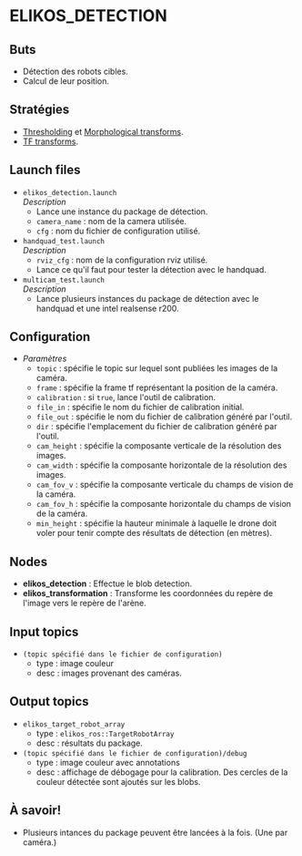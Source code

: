 # ELIKOS_DETECTION  
## Buts  
* Détection des robots cibles.  
* Calcul de leur position.  

## Stratégies  
* [Thresholding](http://docs.opencv.org/2.4/doc/tutorials/imgproc/threshold/threshold.html) et [Morphological transforms](http://docs.opencv.org/2.4/doc/tutorials/imgproc/erosion_dilatation/erosion_dilatation.html).  
* [TF transforms](http://wiki.ros.org/tf).  

## Launch files  
* `elikos_detection.launch`  
*Description*  
    * Lance une instance du package de détection.  
    * `camera_name` : nom de la camera utilisée.  
    * `cfg` : nom du fichier de configuration utilisé.  
* `handquad_test.launch`   
*Description*   
    * `rviz_cfg` : nom de la configuration rviz utilisé.  
    * Lance ce qu'il faut pour tester la détection avec le handquad.  
* `multicam_test.launch`  
*Description*  
    * Lance plusieurs instances du package de détection avec le handquad et une intel realsense r200.  
    
## Configuration   
* *Paramètres*  
    * `topic` : spécifie le topic sur lequel sont publiées les images de la caméra.  
    * `frame` : spécifie la frame tf représentant la position de la caméra.  
    * `calibration` : si `true`, lance l'outil de calibration.  
    * `file_in` : spécifie le nom du fichier de calibration initial.  
    * `file_out` : spécifie le nom du fichier de calibration généré par l'outil.  
    * `dir` : spécifie l'emplacement du fichier de calibration généré par l'outil.  
    * `cam_height` : spécifie la composante verticale de la résolution des images.  
    * `cam_width` : spécifie la composante horizontale de la résolution des images.  
    * `cam_fov_v` : spécifie la composante verticale du champs de vision de la caméra.  
    * `cam_fov_h` : spécifie la composante horizontale du champs de vision de la caméra.  
    * `min_height` : spécifie la hauteur minimale à laquelle le drone doit voler pour tenir compte des résultats de détection (en mètres).  

## Nodes  
* **elikos_detection** : Effectue le blob detection.  
* **elikos_transformation** : Transforme les coordonnées du repère de l'image vers le repère de l'arène.  

## Input topics  
* `(topic spécifié dans le fichier de configuration)`  
    * type : image couleur  
    * desc : images provenant des caméras.  

## Output topics  
* `elikos_target_robot_array`  
    * type : `elikos_ros::TargetRobotArray`  
    * desc : résultats du package.  
* `(topic spécifié dans le fichier de configuration)/debug`  
    * type : image couleur avec annotations  
    * desc : affichage de débogage pour la calibration. Des cercles de la couleur détectée sont ajoutés sur les blobs.  


## À savoir!  
* Plusieurs intances du package peuvent être lancées à la fois. (Une par caméra.)